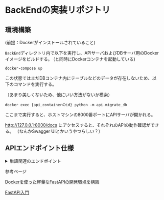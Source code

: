 # BackEndの実装リポジトリ

## 環境構築

(前提：Dockerがインストールされていること)

`BackEnd`ディレクトリ内で以下を実行し、APIサーバおよびDBサーバ用のDockerイメージをビルドする。
(と同時にDockerコンテナを起動している)
```
docker-compose up
```

この状態ではまだDBコンテナ内にテーブルなどのデータが存在しないため、以下のコマンドを実行する。

（あまり美しくないため、他にいい方法がないか模索）
```
docker exec {api_containerのid} python -m api.migrate_db
```

ここまで実行すると、ホストマシンの8000番ポートにAPIサーバが開かれる。

http://127.0.0.1:8000/docs にアクセスすると、それぞれのAPIの動作確認ができる。
（なんかSwagger UIとかいうやつらしい？）

## APIエンドポイント仕様

<details>
<summary>単語関連のエンドポイント</summary>

### 全単語を取得
- HTTPメソッド：GET
- エンドポイント：`/word_list`
- レスポンス例

```
[
  {
    "id": 1,
    "English_word": "changed",
    "Japanese_word": "変更されました",
    "level": 1
  },
  {
    "id": 3,
    "English_word": "hello",
    "Japanese_word": "こんにちは",
    "level": 1
  }
]
```

### 新しい単語を追加
- HTTPメソッド； POST
- エンドポイント： `word_list`
- リクエストボディ例：
```
{
  "English_word": "hello",
  "Japanese_word": "こんにちは",
  "level": 1
}
```
- レスポンス例：

```
{
  "English_word": "hello",
  "Japanese_word": "こんにちは",
  "level": 1,
  "id": 1
}
```

### 既存の単語を編集（あまり使わないかも）
- HTTPメソッド； PUT
- エンドポイント： `word_list/{word_id}`
- リクエストボディ例：
```
{
  "English_word": "changed",
  "Japanese_word": "変更",
  "level": 1
}
```
- レスポンス例：

```
{
  "English_word": "changed",
  "Japanese_word": "変更されました",
  "level": 1,
  "id": 1
}
```

### 単語を削除
- HTTPメソッド: DELETE
- エンドポイント： `word_list/{word_id}`

</details>

参考ページ

[Dockerを使った軽量なFastAPIの開発環境を構築](https://qiita.com/satto_sann/items/fcd3832a1fea2c607b85)

[FastAPI入門](https://zenn.dev/sh0nk/books/537bb028709ab9)
